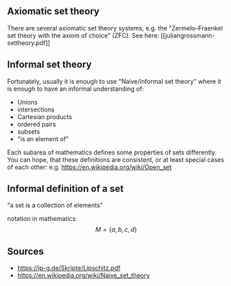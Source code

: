 
## Axiomatic set theory
There are several axiomatic set theory systems, e.g. the "Zermelo–Fraenkel set theory with the axiom of choice" (ZFC).
See here: [[juliangrossmann-settheory.pdf]]


## Informal set theory
Fortunately, usually it is enough to use "Naive/informal set theory" where it is enough to have an informal understanding of:
- Unions
- intersections
- Cartesian products
- ordered pairs
- subsets
- "is an element of"

Each subarea of mathematics defines some properties of sets differently. You can hope, that these definitions are consistent, or at least special cases of each other:
e.g. https://en.wikipedia.org/wiki/Open_set


## Informal definition of a set
"a set is a collection of elements"

notation in mathematics:
$$ M = \{a,b,c,d\}$$


## Sources
- https://jp-g.de/Skripte/Lipschitz.pdf
- https://en.wikipedia.org/wiki/Naive_set_theory